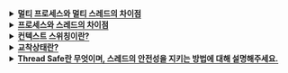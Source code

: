 <details>
  <summary><span style="border-bottom:0.05em solid"><strong>멀티 프로세스와 멀티 스레드의 차이점</strong></span></summary>
<hr>
멀티 프로세스란 하나의 응용 프로그램을 여러 개의 프로세스로 구성하여 각 프로세스가 하나의 작업을 처리하도록 하는 것입니다.

반면 멀티스레드는 하나의 응용 프로그램을 한 프로세스에 여러 개의 스레드로 구성하여 하나의 스레드가 하나의 작업을 처리하도록 하는 것입니다.

멀티 스레드는 하나의 프로세스 안에서 Stack영역을 제외한 메모리 공간을 공유하기 때문에
Context Switching에 있어서 멀티 프로세스보다 빠르다.

또한, 멀티 프로세스는 메모리 공유를 위해서는 IPC(프로세스간 통신)가 필요하고
프로세스를 생성할 때 드는 별도의 시스템 콜이 필요하기 때문에
멀티 스레드보다 사용되는 통신비용과 자원 사용량이 더 크다.
따라서, 멀티 프로세스 대신 멀티 스레드를 주로 사용한다.

<details>
    <summary><span style="border-bottom:0.05em solid"><strong>번외</strong></span></summary>
    하지만 스레드는 메모리를 공유하고 있는 만큼
    멀티 스레드에서 같은 자원을 동시에 사용할 경우 동기화 문제가 발생할 수 있으며,
    하나의 스레드에서 오류가 발생하게 될 경우
    하나의 프로세스 안에 있는 모든 스레드에 영향을 미칠 수 있다.
    만일 데이터를 쓰고 수정하는 작업이 빈번한 상황이라면 동기화 기술을 많이 사용해야 하기 때문에 멀티프로세스를 고려해 볼 수도 있습니다.
  </details>
<hr>
</details>

<details>
  <summary><span style="border-bottom:0.05em solid"><strong>프로세스와 스레드의 차이점</strong></span></summary>
<hr>
프로세스는 운영체제로부터 자원을 할당 받는 작업의 단위를 말하며, 스레드는 이 프로세스로부터 자원을 할당 받아 실행하는 단위를 말합니다.
  
프로세스는 각각의 독립적인 객체로 기본적으로 메모리를 공유하지 않으며,<br>
스레드는 하나의 프로세스 안에서 Stack영역을 제외한 Code, Data, Heap 영역의 데이터를 공유합니다.
<hr>
</details>
<details>
  <summary><span style="border-bottom:0.05em solid"><strong>컨텍스트 스위칭이란?</strong></span></summary>
<hr>
컨텍스트 스위칭은 CPU가 현재 작업중인 프로세스에서 다른 프로세스로 넘어갈 때 기존의 프로세스 상태를 PCB에 저장하고,
다음에 실행할 프로세스의 PCB 정보에서 주요 프로세스 상세 정보를 CPU에 업데이트한 후 해당 프로세스를 실행시킵니다.

<details>
    <summary><span style="border-bottom:0.05em solid"><strong>번외</strong></span></summary>
컨텍스트 스위칭이 필요한 케이스

     1. 할당된 시간을 모두 사용하거나
     2. 인터럽트가 발생하여 CPU가 이를 처리해야 하거나
     3. 시스템 호출이 발생하여 사용자 모드 / 커널 모드의 전환이 수행될 때

PCB란?

    PCB는 프로세스 상태관리와 문맥교환을 위해 필요하며,
    프로세스를 제어하기 위해 프로세스의 상태 정보를 저장해놓는 곳이다.

  </details>
<hr>
</details>

<details>
  <summary><span style="border-bottom:0.05em solid"><strong>교착상태란?</strong></span></summary>
<hr>
교착 상태(dead lock)란 두 개 이상의 프로세스가 서로 상대방의 작업이 끝나기 만을 기다리고 있기 때문에 무한 대기에 빠지는 상태를 말합니다.

<details>
    <summary><span style="border-bottom:0.05em solid"><strong>번외</strong></span></summary>
    
    ※ 데드락 발생 조건 4가지
      상호 배제: 자원은 한번에 한 프로세스만 사용 가능
      점유 대기: 최소한 하나의 자원을 점유하고 있으면서 다른 프로세스에 할당된 자원을 사용하기 위해 대기하는 프로세스 존재
      비 선점: 한 프로세스에 할당된 자원은 사용이 끝날 때까지 강제로 빼앗을 수 없음
      순환 대기: 순환 형태로 자원을 대기하고 있는 프로세스의 집합
  </details>
<hr>
</details>

<details>
  <summary><span style="border-bottom:0.05em solid"><strong>Thread Safe란 무엇이며, 스레드의 안전성을 지키는 방법에 대해 설명해주세요.</strong></span></summary>
<hr>
Thread Safe란,
멀티 스레드 환경에서 같은 공유 자원에 대해 동시에 접근이 이루어져도 데이터의 무결성이 지켜지고 정상적으로 동작하는 것을 의미합니다.

Thread Safe를 보장하는 방법으로는 Mutual Exclusion, Atomic Operation, Thread Local Stoarge, Re Entrancy, Immutable objects가 있습니다.

1. Mutual Exclusion: 공유 자원에 하나의 스레드만 접근할 수 있도록, 세마포어/뮤텍스로 락을 적용하는 방법

2. Atomic Operation: 공유자원에 원자적으로 접근하여 상호 배제를 구현하는 방법

3. Thread Local Storage : 스레드끼리 공유하는 힙, 데이터 영역의 자원 접근을 최소화하고, 각 스레드가 독립적으로 가지는 스택 영역의 자원만 사용하도록 설계하는 방법

4. Re Entrancy: 여러 스레드에서 동시에 가능하지만 각각의 스레드가 함수 내에서 공유 자원을 이용하지 않아 항상 정상적인 호출 결과를 얻는 방법

5. Immutable objects : 공유 자원 사용 시 불변 객체를 사용하여 객체 생성 이후에 값을 변경할 수 없도록 하는 방법
<hr>
</details>
